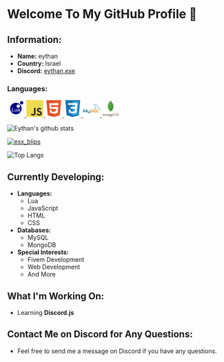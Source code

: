 # Welcome To My GitHub Profile :wave:

## **Information:**

- **Name:** eythan   
- **Country:** Israel  
- **Discord:** [eythan.exe](https://discord.com/users/868540978871566387)   

</p><h3 align="left">Languages:</h3>

<p align="left">
  <a
        href="https://lua.org/" target="_blank" rel="noreferrer"> <img
            src="https://raw.githubusercontent.com/vscode-icons/vscode-icons/60975dc78d1e5bf3288f5dec2de04876deb372e2/icons/file_type_lua.svg"
            alt="Lua" width="40" height="40" />
    </a>
    <a href="https://developer.mozilla.org/en-US/docs/Web/JavaScript" target="_blank" rel="noreferrer"> <img
            src="https://raw.githubusercontent.com/devicons/devicon/master/icons/javascript/javascript-original.svg"
            alt="javascript" width="40" height="40" />
    </a>
    <a href="https://developer.mozilla.org/en-US/docs/Web/HTML" target="_blank" rel="noreferrer">
       <img src="https://raw.githubusercontent.com/devicons/devicon/master/icons/html5/html5-original.svg" alt="HTML" width="40" height="40" />
    </a>
    <a href="https://developer.mozilla.org/en-US/docs/Web/CSS" target="_blank" rel="noreferrer">
       <img src="https://raw.githubusercontent.com/devicons/devicon/master/icons/css3/css3-original.svg" alt="CSS" width="40" height="40" />
    </a>
    <a href="https://www.mysql.com/" target="_blank" rel="noreferrer"> <img
            src="https://raw.githubusercontent.com/devicons/devicon/master/icons/mysql/mysql-original-wordmark.svg"
            alt="MySQL" width="40" height="40" />
    </a>
    <a href="https://www.mongodb.com/" target="_blank" rel="noreferrer"> <img
            src="https://raw.githubusercontent.com/devicons/devicon/master/icons/mongodb/mongodb-original-wordmark.svg"
            alt="mongodb" width="40" height="40" />
    </a>
</p>

![Eythan's github stats](https://github-readme-stats.vercel.app/api?username=eythanexe&show_icons=true&theme=tokyonight)

[![esx_blips](https://github-readme-stats.vercel.app/api/pin/?username=eythanexe&repo=esx_blips&show_owner=true&theme=tokyonight)](https://github.com/eythanexe/esx_blips)

![Top Langs](https://github-readme-stats.vercel.app/api/top-langs/?username=eythanexe&layout=compact&theme=tokyonight)

## **Currently Developing:**  
- **Languages:** 
  - Lua
  - JavaScript
  - HTML
  - CSS   
- **Databases:** 
  - MySQL
  - MongoDB   
- **Special Interests:** 
  - Fivem Development
  - Web Development
  - And More

## **What I'm Working On:**
- Learning **Discord.js**

## **Contact Me on Discord for Any Questions:**
- Feel free to send me a message on Discord if you have any questions.
